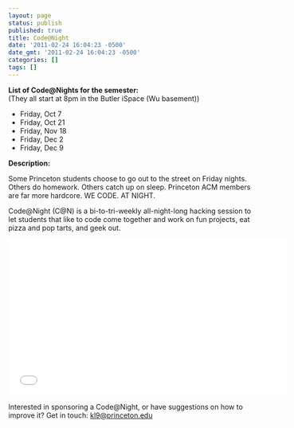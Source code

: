 ```yaml
---
layout: page
status: publish
published: true
title: Code@Night
date: '2011-02-24 16:04:23 -0500'
date_gmt: '2011-02-24 16:04:23 -0500'
categories: []
tags: []
---
```

**List of Code@Nights for the semester:**  
(They all start at 8pm in the Butler iSpace (Wu basement))

* Friday, Oct 7
* Friday, Oct 21
* Friday, Nov 18
* Friday, Dec 2
* Friday, Dec 9

**Description:**

Some Princeton students choose to go out to the street on Friday nights. Others do homework. Others catch up on sleep. Princeton ACM members are far more hardcore. WE CODE. AT NIGHT.

Code@Night (C@N) is a bi-to-tri-weekly all-night-long hacking session to let students that like to code come together and work on fun projects, eat pizza and pop tarts, and geek out.

<iframe src="//www.youtube.com/embed/7l_yY4_-QPM" height="315" width="560" allowfullscreen="" frameborder="0"></iframe>

Interested in sponsoring a Code@Night, or have suggestions on how to improve it? Get in touch: [kl9@princeton.edu](mailto:kl9@princeton.edu)
